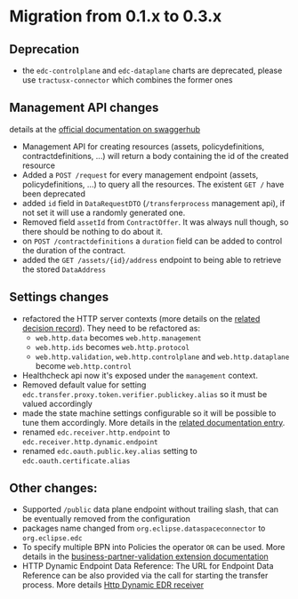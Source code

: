 # Migration from 0.1.x to 0.3.x

## Deprecation

- the `edc-controlplane` and `edc-dataplane` charts are deprecated, please use `tractusx-connector` which combines the former ones

## Management API changes

details at the [official documentation on swaggerhub](https://app.swaggerhub.com/apis/eclipse-edc-bot/management-api/0.0.1-SNAPSHOT)

- Management API for creating resources (assets, policydefinitions, contractdefinitions, ...) will return a body containing the id of the created resource
- Added a `POST /request` for every management endpoint (assets, policydefinitions, ...) to query all the resources. The existent `GET /` have been deprecated
- added `id` field in `DataRequestDTO` (`/transferprocess` management api), if not set it will use a randomly generated one.
- Removed field `assetId` from `ContractOffer`. It was always null though, so there should be nothing to do about it.
- on `POST /contractdefinitions` a `duration` field can be added to control the duration of the contract.
- added the `GET /assets/{id}/address` endpoint to being able to retrieve the stored `DataAddress`

## Settings changes

- refactored the HTTP server contexts (more details on the [related decision record](https://eclipse-edc.github.io/docs/#/submodule/Connector/docs/developer/decision-records/2022-11-09-api-refactoring/renaming)). They need to be refactored as:
  - `web.http.data` becomes `web.http.management`
  - `web.http.ids` becomes `web.http.protocol`
  - `web.http.validation`, `web.http.controlplane` and `web.http.dataplane` become `web.http.control`
- Healthcheck api now it's exposed under the `management` context.
- Removed default value for setting `edc.transfer.proxy.token.verifier.publickey.alias` so it must be valued accordingly
- made the state machine settings configurable so it will be possible to tune them accordingly. More details in the [related documentation entry](https://eclipse-edc.github.io/docs/#/submodule/Connector/docs/developer/performance-tuning).
- renamed `edc.receiver.http.endpoint` to `edc.receiver.http.dynamic.endpoint`
- renamed `edc.oauth.public.key.alias` setting to `edc.oauth.certificate.alias`

## Other changes:

- Supported `/public` data plane endpoint without trailing slash, that can be eventually removed from the configuration
- packages name changed from `org.eclipse.dataspaceconnector` to `org.eclipse.edc`
- To specify multiple BPN into Policies the operator `OR` can be used. More details in the [business-partner-validation extension documentation](../../edc-extensions/business-partner-validation)
- HTTP Dynamic Endpoint Data Reference: The URL for Endpoint Data Reference can be also provided via the call for starting the transfer process. More details [Http Dynamic EDR receiver](https://github.com/eclipse-edc/Connector/tree/main/extensions/control-plane/transfer/transfer-pull-http-dynamic-receiver)
